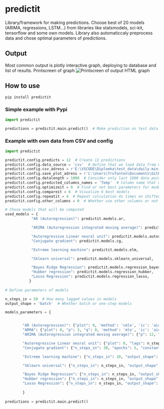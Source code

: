 # predictit
Library/framework for making predictions. Choose best of 20 models (ARIMA, regressions, LSTM...) from libraries like statsmodels, sci-kit, tensorflow and some own models. Library also automaticcaly preprocess data and chose optimal parameters of predictions.
## Output
Most common output is plotly interactive graph, deploying to database and list of results.
Printscreen of graph
![Printscreen of output HTML graph](https://raw.githubusercontent.com/Malachov/predictit/master/output_example.png)

## How to use
```Python 
pip install predictit
```

### Simple example with Pypi
```Python
import predictit

predictions = predictit.main.predict()  # Make prediction on test data
```

### Example with own data from CSV and config
```Python
import predictit

predictit.config.predicts = 12  # Create 12 predictions
predictit.config.data_source = 'csv'  # Define that we load data from CSV
predictit.config.csv_adress = r'E:\VSCODE\Diplomka\test_data\daily-minimum-temperatures.csv'  # Load CSV file with data
predictit.config.save_plot_adress = r'C:\Users\TruTonton\Documents\GitHub'  # Where to save HTML plot
predictit.config.datalength = 1000  # Consider only last 1000 data points  
predictit.config.predicted_columns_names = 'Temp'  # Column name that we want to predict
predictit.config.optimizeit = 0  # Find or not best parameters for models
predictit.config.compareit = 6  # Visualize 6 best models
predictit.config.repeatit = 4  # Repeat calculation 4x times on shifted data to reduce chance
predictit.config.other_columns = 0  # Whether use other columns or not

# Chose models that will be computed
used_models = {
            "AR (Autoregression)": predictit.models.ar,

            "ARIMA (Autoregression integrated moving average)": predictit.models.arima,

            "Autoregressive Linear neural unit": predictit.models.autoreg_LNU,
            "Conjugate gradient": predictit.models.cg,

            "Extreme learning machine": predictit.models.elm,

            "Sklearn universal": predictit.models.sklearn_universal,

            "Bayes Ridge Regression": predictit.models.regression_bayes_ridge,
            "Hubber regression": predictit.models.regression_hubber,
            "Lasso Regression": predictit.models.regression_lasso,
           }
           
# Define parameters of models

n_steps_in = 50  # How many lagged values in models
output_shape = 'batch'  # Whether batch or one-step models

models_parameters = {


        "AR (Autoregression)": {"plot": 0, 'method': 'cmle', 'ic': 'aic', 'trend': 'nc', 'solver': 'lbfgs'},
        "ARMA": {"plot": 0, "p": 3, "q": 0, 'method': 'mle', 'ic': 'aic', 'trend': 'nc', 'solver': 'lbfgs', 'forecast_type': 'in_sample'},
        "ARIMA (Autoregression integrated moving average)": {"p": 12, "d": 0, "q": 1, "plot": 0, 'method': 'css', 'ic': 'aic', 'trend': 'nc', 'solver': 'nm', 'forecast_type': 'out_of_sample'},

        "Autoregressive Linear neural unit": {"plot": 0, "lags": n_steps_in, "mi": 1, "minormit": 0, "tlumenimi": 1},
        "Conjugate gradient": {"n_steps_in": 30, "epochs": 5, "constant": 1, "other_columns_lenght": None, "constant": None},

        "Extreme learning machine": {"n_steps_in": 20, "output_shape": 'one_step', "other_columns_lenght": None, "constant": None, "n_hidden": 20, "alpha": 0.3, "rbf_width": 0, "activation_func": 'selu'},

        "Sklearn universal": {"n_steps_in": n_steps_in, "output_shape": "one_step", "model": predictit.models.default_regressor, "constant": None},

        "Bayes Ridge Regression": {"n_steps_in": n_steps_in, "output_shape": output_shape, "other_columns_lenght": None, "constant": None, "alpha_1": 1.e-6, "alpha_2": 1.e-6, "lambda_1": 1.e-6, "lambda_2": 1.e-6},
        "Hubber regression": {"n_steps_in": n_steps_in, "output_shape": output_shape, "other_columns_lenght": None, "constant": None, "epsilon": 1.35, "alpha": 0.0001},
        "Lasso Regression": {"n_steps_in": n_steps_in, "output_shape": output_shape, "other_columns_lenght": None, "constant": None, "alpha": 0.6}
        
        }
        
predictions = predictit.main.predict()
```
